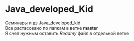 # Java_developed_Kid
Семинары и дз Java_developed_kid  
Все растасовано по папкам в ветке **master**  
Я счел нужным оставить *Readmy* файл в отдельной ветке  
